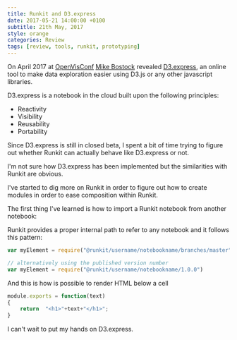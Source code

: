 ```yaml
---
title: Runkit and D3.express
date: 2017-05-21 14:00:00 +0100
subtitle: 21th May, 2017
style: orange
categories: Review
tags: [review, tools, runkit, prototyping]
---
```



On April 2017 at [OpenVisConf](https://openvisconf.com) [Mike Bostock](https://bost.ocks.org/mike/) revealed [D3.express](https://d3.express), an online tool to make data exploration easier using D3.js or any other javascript libraries.

D3.express is a notebook in the cloud built upon the following principles:

- Reactivity
- Visibility
- Reusability
- Portability

Since D3.express is still in closed beta, I spent a bit of time trying to figure out whether Runkit can actually behave like D3.express or not.

I'm not sure how D3.express has been implemented but the similarities with Runkit are obvious.

I've started to dig more on Runkit in order to figure out how to create modules in order to ease composition within Runkit.

The first thing I've learned is how to import a Runkit notebook from another notebook:

Runkit provides a proper internal path to refer to any notebook and it follows this pattern:

```javascript
var myElement = require("@runkit/username/notebookname/branches/master")

// alternatively using the published version number
var myElement = require("@runkit/username/notebookname/1.0.0")
```

And this is how is possible to render HTML below a cell

```javascript
module.exports = function(text)
{
    return  "<h1>"+text+"</h1>";
}
```

I can't wait to put my hands on D3.express.
